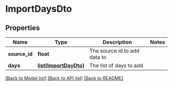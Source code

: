 # ImportDaysDto

## Properties
Name | Type | Description | Notes
------------ | ------------- | ------------- | -------------
**source_id** | **float** | The source id to add data to | 
**days** | [**list[ImportDayDto]**](ImportDayDto.md) | The list of days to add | 

[[Back to Model list]](../README.md#documentation-for-models) [[Back to API list]](../README.md#documentation-for-api-endpoints) [[Back to README]](../README.md)


